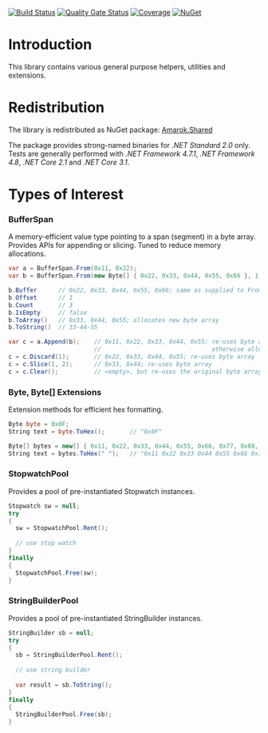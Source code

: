 [![Build Status](https://dev.azure.com/amarok79/Amarok/_apis/build/status/Amarok.Shared?branchName=master)](https://dev.azure.com/amarok79/Amarok/_build/latest?definitionId=21&branchName=master)
[![Quality Gate Status](https://sonarcloud.io/api/project_badges/measure?project=Amarok79_Shared&metric=alert_status)](https://sonarcloud.io/dashboard?id=Amarok79_Shared)
[![Coverage](https://sonarcloud.io/api/project_badges/measure?project=Amarok79_Shared&metric=coverage)](https://sonarcloud.io/dashboard?id=Amarok79_Shared)
[![NuGet](https://img.shields.io/nuget/v/Amarok.Shared.svg?logo=)](https://www.nuget.org/packages/Amarok.Shared/)

# Introduction

This library contains various general purpose helpers, utilities and extensions.


# Redistribution

The library is redistributed as NuGet package: [Amarok.Shared](https://www.nuget.org/packages/Amarok.Shared/)

The package provides strong-named binaries for *.NET Standard 2.0* only. Tests are generally performed with *.NET Framework 4.7.1*, *.NET Framework 4.8*, *.NET Core 2.1* and *.NET Core 3.1*.


# Types of Interest

### BufferSpan

A memory-efficient value type pointing to a span (segment) in a byte array. Provides APIs for appending or slicing. Tuned to reduce memory allocations.

````cs
var a = BufferSpan.From(0x11, 0x22);
var b = BufferSpan.From(new Byte[] { 0x22, 0x33, 0x44, 0x55, 0x66 }, 1, 3);

b.Buffer      // 0x22, 0x33, 0x44, 0x55, 0x66; same as supplied to From(..)
b.Offset      // 1
b.Count       // 3
b.IsEmpty     // false
b.ToArray()   // 0x33, 0x44, 0x55; allocates new byte array
b.ToString()  // 33-44-55

var c = a.Append(b);    // 0x11, 0x22, 0x33, 0x44, 0x55; re-uses byte array if big enough, 
                        //                               otherwise allocates new byte array
c = c.Discard(1);       // 0x22, 0x33, 0x44, 0x55; re-uses byte array
c = c.Slice(1, 2);      // 0x33, 0x44; re-uses byte array
c = c.Clear();          // <empty>, but re-uses the original byte array
````

### Byte, Byte[] Extensions

Extension methods for efficient hex formatting.

````cs
Byte byte = 0x0F;
String text = byte.ToHex();       // "0x0F"

Byte[] bytes = new[] { 0x11, 0x22, 0x33, 0x44, 0x55, 0x66, 0x77, 0x88, 0x99, 0xAA };
String text = bytes.ToHex(" ");   // "0x11 0x22 0x33 0x44 0x55 0x66 0x77 0x88  0x99 0xAA"
````

### StopwatchPool

Provides a pool of pre-instantiated Stopwatch instances.

````cs
Stopwatch sw = null;
try
{
  sw = StopwatchPool.Rent();
  
  // use stop watch
}
finally
{
  StopwatchPool.Free(sw);
}
````

### StringBuilderPool

Provides a pool of pre-instantiated StringBuilder instances.

````cs
StringBuilder sb = null;
try
{
  sb = StringBuilderPool.Rent();
  
  // use string builder
  
  var result = sb.ToString();
}
finally
{
  StringBuilderPool.Free(sb);
}
````
